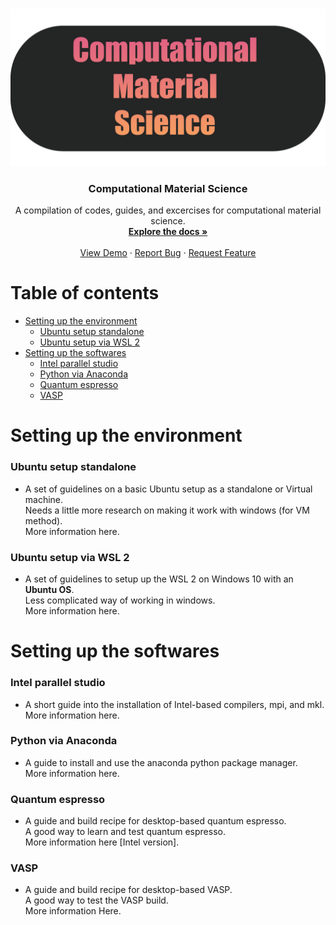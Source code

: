 <!-- PROJECT LOGO -->
<br />
<p align="center">
  <a href="https://github.com/kimrojas/Computational-Material-Science">
    <img src="readme_files/cms-01.png" alt="Logo" width=600>
  </a>

  <h3 align="center">Computational Material Science</h3>

  <p align="center">
    A compilation of codes, guides, and excercises for computational material science.
    <br />
    <a href="https://github.com/kimrojas/Computational-Material-Science"><strong>Explore the docs »</strong></a>
    <br />
    <br />
    <a href="https://github.com/kimrojas/Computational-Material-Science">View Demo</a>
    ·
    <a href="https://github.com/kimrojas/Computational-Material-Science/issues">Report Bug</a>
    ·
    <a href="https://github.com/kimrojas/Computational-Material-Science/issues">Request Feature</a>
  </p>
</p>

# Table of contents
   * [Setting up the environment](#Setting-up-the-environment)
      * [Ubuntu setup standalone](#Ubuntu-setup-standalone)   
      * [Ubuntu setup via WSL 2](###Ubuntu-setup-via-WSL-2)
   * [Setting up the softwares](#Setting-up-the-softwares)
      * [Intel parallel studio](#Intel-parallel-studio)
      * [Python via Anaconda](#Python-via-Anaconda)
      * [Quantum espresso](#Quantum-espresso)
      * [VASP](#VASP)




# Setting up the environment

### Ubuntu setup standalone

- A set of guidelines on a basic Ubuntu setup as a standalone or Virtual machine. <br> Needs a little more research on making it work with windows (for VM method).  <br> More information here. 

### Ubuntu setup via WSL 2

- A set of guidelines to setup up the WSL 2 on Windows 10 with an **Ubuntu OS**. <br>Less complicated way of working in windows. <br> More information here.

# Setting up the softwares

### Intel parallel studio

- A short guide into the installation of Intel-based compilers, mpi, and mkl. <br> More information here. 

### Python via Anaconda

- A guide to install and use the anaconda python package manager. <br> More information here. 

### Quantum espresso 

- A guide and build recipe for desktop-based quantum espresso. <br> A good way to learn and test quantum espresso. <br> More information here [Intel version]. 

### VASP

- A guide and build recipe for desktop-based VASP. <br> A good way to test the VASP build. <br> More information Here.



